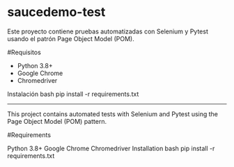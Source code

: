 # saucedemo-test

Este proyecto contiene pruebas automatizadas con Selenium y Pytest usando el patrón Page Object Model (POM).

#Requisitos
- Python 3.8+
- Google Chrome
- Chromedriver

Instalación
bash
pip install -r requirements.txt

----- 

This project contains automated tests with Selenium and Pytest using the Page Object Model (POM) pattern.

#Requirements

Python 3.8+
Google Chrome
Chromedriver
Installation bash pip install -r requirements.txt
